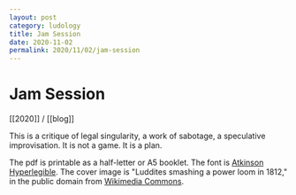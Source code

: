 ```yaml
---
layout: post
category: ludology
title: Jam Session
date: 2020-11-02
permalink: 2020/11/02/jam-session
---
```


# Jam Session

[[2020]] / [[blog]]

This is a critique of legal singularity, a work of sabotage, a speculative improvisation. It is not a game. It is a plan.

The pdf is printable as a half-letter or A5 booklet. The font is [Atkinson Hyperlegible](https://www.brailleinstitute.org/freefont). The cover image is "Luddites smashing a power loom in 1812," in the public domain from [Wikimedia Commons](https://commons.wikimedia.org/wiki/File:FrameBreaking-1812.jpg).